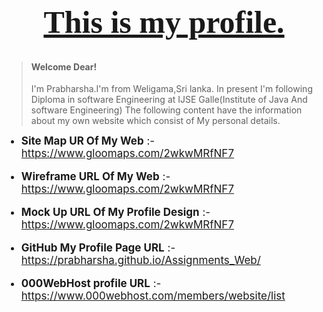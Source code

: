 <h1 style="text-align: center; font-family: 'Baskerville Old Face';font-size: 50px"><u>This is my profile.</u></h1>

> #### Welcome Dear!
> I'm Prabharsha.I'm from Weligama,Sri lanka.
> In present I'm following Diploma in software Engineering at IJSE Galle(Institute of Java And software Engineering)
> The following content have the information about my own website which consist of My personal details.

<ul>
<li style="font-size: 17px"><b>Site Map UR Of My Web</b> :- <a href="https://www.gloomaps.com/2wkwMRfNF7" target="_blank">https://www.gloomaps.com/2wkwMRfNF7</a></li>
<br>
<li style="font-size: 17px"><b>Wireframe URL Of My Web</b> :- <a href="https://www.gloomaps.com/2wkwMRfNF7" target="_blank">https://www.gloomaps.com/2wkwMRfNF7</a></li>
<br>
<li style="font-size: 17px"><b>Mock Up URL Of My Profile Design</b> :- <a href="https://www.gloomaps.com/2wkwMRfNF7" target="_blank">https://www.gloomaps.com/2wkwMRfNF7</a></li>
<br>
<li style="font-size: 17px"><b>GitHub My Profile Page URL</b> :- <a href="https://prabharsha.github.io/Assignments_Web/" target="_blank">https://prabharsha.github.io/Assignments_Web/</a></li>
<br>
<li style="font-size: 17px"><b>000WebHost profile URL</b> :- <a href="https://www.000webhost.com/members/website/list" target="_blank">https://www.000webhost.com/members/website/list</a></li>
<br>
</ul>


